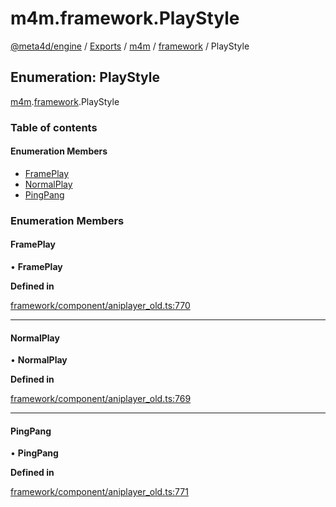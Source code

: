 # m4m.framework.PlayStyle

[@meta4d/engine](../) / [Exports](../modules/) / [m4m](../modules/m4m.md) / [framework](../modules/m4m.framework.md) / PlayStyle

## Enumeration: PlayStyle

[m4m](../modules/m4m.md).[framework](../modules/m4m.framework.md).PlayStyle

### Table of contents

#### Enumeration Members

* [FramePlay](m4m.framework.PlayStyle.md#frameplay)
* [NormalPlay](m4m.framework.PlayStyle.md#normalplay)
* [PingPang](m4m.framework.PlayStyle.md#pingpang)

### Enumeration Members

#### FramePlay

• **FramePlay**

**Defined in**

[framework/component/aniplayer\_old.ts:770](https://github.com/meta4d-me/meta4d-engine/blob/cf6bfe6/src/framework/component/aniplayer\_old.ts#L770)

***

#### NormalPlay

• **NormalPlay**

**Defined in**

[framework/component/aniplayer\_old.ts:769](https://github.com/meta4d-me/meta4d-engine/blob/cf6bfe6/src/framework/component/aniplayer\_old.ts#L769)

***

#### PingPang

• **PingPang**

**Defined in**

[framework/component/aniplayer\_old.ts:771](https://github.com/meta4d-me/meta4d-engine/blob/cf6bfe6/src/framework/component/aniplayer\_old.ts#L771)
